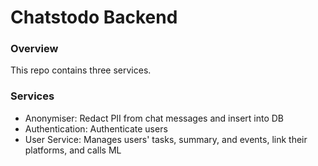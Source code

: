 # Chatstodo Backend

### Overview

This repo contains three services.

### Services

- Anonymiser: Redact PII from chat messages and insert into DB
- Authentication: Authenticate users
- User Service: Manages users' tasks, summary, and events, link their platforms, and calls ML
